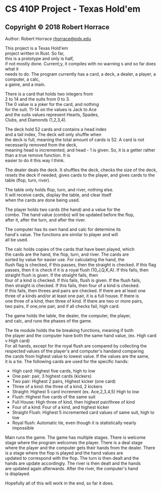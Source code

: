 CS 410P Project - Texas Hold'em
=======

## Copyright © 2018 Robert Horrace

Author: Robert Horrace <rhorrace@pdx.edu>  

This project is a Texas Hold'em  
project written in Rust. So far,  
this is a prototype and only is half,  
if not mostly done. Current;y, it compiles
with no warning s and so far does what it  
needs to do. The program currently has a card,
a deck, a dealer, a player, a computer, a calc,  
a game, and a main. 

There is a card that holds two integers from  
2 to 14 and the suits from 0 to 3.  
The 0 value is a joker for the card, and nothing  
for the suit. 11-14 on the values is Jack to Ace  
and the suits values represent Hearts, Spades,  
Clubs, and Diamonds (1,2,3,4).

The deck hold 52 cards and contains a head index  
and a tail index, The deck will only shuffle when  
the deck is full, meaning the total amount of cards
is 52. A card is not necessarily removed from the deck,  
meaning head is incremented, and head - 1 is given. So,
it is a getter rather than a true remove function. It is  
easier to do it this way I think.

The dealer deals the deck. It shuffles the deck, checks the
size of the deck, resets the deck if needed, gives cards to 
the player, and gives cards to the table (flop, turn, river). 

The table only holds flop, turn, and river, nothing else.  
It will receive cards, display the table, and clear itself  
when the cards are done being used.

The player holds two cards (the hand) and a value for the  
combo. The hand value (combo) will be updated before the flop,  
after it, after the turn, and after the river.  

The computer has its own hand and calc for determine its  
hand's value. The functions are similar to player and will  
all be used.

The calc holds copies of the cards that have been played, which  
the cards are the hand, the flop, turn, and river. The cards are  
sorted by value for easier use. For calculating the hand, the  
flush flag is checked, if this passes, then the straight is checked.
If this flag passes, then it is check if it is a royal flush (10,J,Q,K,A).
If this fails, then straight flush is given. If the straight fails, then   
four of a kind is checked. If this fails, flush is given. If the flush fails,  
then straight is checked. If this fails, then four of a kind is checked.  
If this fails, then threes and pairs are checked. If there are at least one  
three of a kinds and/or at least one pair, it is a full house. If there is  
one three of a kind, then three of kind. If there are two or more pairs,  
two pairs, if one,one pair, and if all checks fail, high card.

The game holds the table, the dealer, the computer, the player,  
and calc, and runs the phases of the game. 

The tie module holds the tie breaking functions, meaning if both  
the player and the computer have both the same hand value, (ex. High card v High card)  
For all hands, except for the royal flush are compared by collecting the  
respected values of the player's and computer's handand comparing  
the cards from highest value to lowest value. If the values are the same,  
it is a tie. The following cards are used for the specific hands:
  * High card: Highest five cards, high to low
  * One pair: pair, 3 highest cards (kickers)
  * Two pair: Highest 2 pairs, Highest kicker (one card)
  * Three of a kind: the three of a kind, 2 kickers
  * Straight: Highest 5 card increment (ex. Ace,2,3,4,5) High to low
  * Flush: Highest five cards of the same suit
  * Full House: High three of kind, then highest pair/three of kind
  * Four of a kind: Four of a kind, and highest kicker
  * Straight Flush: Highest 5 incremented card values of same suit, high to low
  * Royal flush: Automatic tie, even though it is statistically nearly impossible

Main runs the game. The game has multiple stages. There is welcome  
stage where the program welcomes the player. There is a deal stage  
where the player and the computer gets their hands from the dealer.
There is a stage where the flop is played and the hand values are  
updated to correspond with the flop. The turn is then dealt and the  
hands are update accordingly. The river is then dealt and the hands  
are updated again afterwards. After the river, the computer's hand  
is displayed.

Hopefully all of this will work in the end, so far it does.
